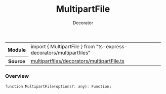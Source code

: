 <header class="symbol-info-header">    <h1 id="multipartfile">MultipartFile</h1>    <label class="symbol-info-type-label decorator">Decorator</label>      </header>
<section class="symbol-info">      <table class="is-full-width">        <tbody>        <tr>          <th>Module</th>          <td>            <div class="lang-typescript">                <span class="token keyword">import</span> { MultipartFile }                 <span class="token keyword">from</span>                 <span class="token string">"ts-express-decorators/multipartfiles"</span>                            </div>          </td>        </tr>        <tr>          <th>Source</th>          <td>            <a href="https://romakita.github.io/ts-express-decorators/#//blob/v2.16.1/src/multipartfiles/decorators/multipartFile.ts#L0-L0">                multipartfiles/decorators/multipartFile.ts            </a>        </td>        </tr>                </tbody>      </table>    </section>

### Overview

<pre><code class="typescript-lang">function <span class="token function">MultipartFile</span><span class="token punctuation">(</span>options?<span class="token punctuation">:</span> <span class="token keyword">any</span><span class="token punctuation">)</span><span class="token punctuation">:</span> Function<span class="token punctuation">;</span></code></pre>
